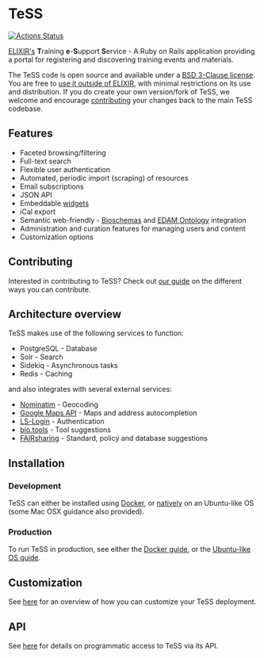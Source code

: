 # TeSS

[![Actions Status](https://github.com/ElixirTeSS/TeSS/workflows/Test/badge.svg)](https://github.com/ElixirTeSS/TeSS/actions)

[ELIXIR's](https://www.elixir-europe.org/) **T**raining **e**-**S**upport **S**ervice - A Ruby on Rails application providing a portal for registering and discovering training events and materials.

The TeSS code is open source and available under a [BSD 3-Clause license](LICENSE). You are free to [use it outside of ELIXIR](docs/customization.md), with minimal restrictions on its use and distribution. If you do create your own version/fork of TeSS, we welcome and encourage [contributing](CONTRIBUTING.md) your changes back to the main TeSS codebase.

## Features

- Faceted browsing/filtering
- Full-text search
- Flexible user authentication
- Automated, periodic import (scraping) of resources
- Email subscriptions
- JSON API
- Embeddable [widgets](https://github.com/ElixirTeSS/TeSS_widgets)
- iCal export
- Semantic web-friendly - [Bioschemas](https://bioschemas.org/) and [EDAM Ontology](https://edamontology.org/) integration
- Administration and curation features for managing users and content
- Customization options

## Contributing

Interested in contributing to TeSS? Check out [our guide](CONTRIBUTING.md) on the different ways you can contribute.

## Architecture overview

TeSS makes use of the following services to function:
- PostgreSQL - Database
- Solr - Search
- Sidekiq - Asynchronous tasks
- Redis - Caching

and also integrates with several external services:
- [Nominatim](https://nominatim.org/) - Geocoding
- [Google Maps API](https://developers.google.com/maps) - Maps and address autocompletion
- [LS-Login](https://lifescience-ri.eu/ls-login/) - Authentication
- [bio.tools](https://bio.tools/) - Tool suggestions
- [FAIRsharing](https://fairsharing.org/) - Standard, policy and database suggestions

## Installation

### Development
TeSS can either be installed using [Docker](docs/docker.md#Development), or [natively](docs/install.md) on an Ubuntu-like OS 
(some Mac OSX guidance also provided).

### Production

To run TeSS in production, see either the [Docker guide](docs/docker.md#Production), 
or the [Ubuntu-like OS guide](docs/production.md).

## Customization

See [here](docs/customization.md) for an overview of how you can customize your TeSS deployment.

## API

See [here](docs/api.md) for details on programmatic access to TeSS via its API.
